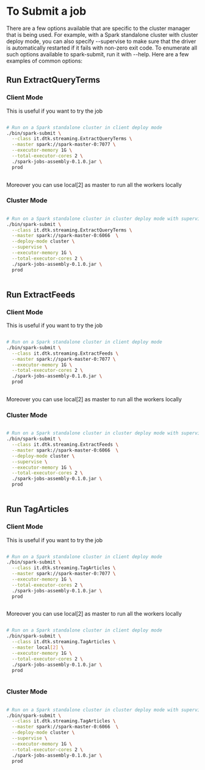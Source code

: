 # To Submit a job

There are a few options available that are specific to the cluster manager that is being used. For example, with a Spark standalone cluster with cluster deploy mode, you can also specify --supervise to make sure that the driver is automatically restarted if it fails with non-zero exit code. To enumerate all such options available to spark-submit, run it with --help. Here are a few examples of common options:

## Run ExtractQueryTerms

### Client Mode

This is useful if you want to try the job

```bash

# Run on a Spark standalone cluster in client deploy mode
./bin/spark-submit \
  --class it.dtk.streaming.ExtractQueryTerms \
  --master spark://spark-master-0:7077 \
  --executor-memory 1G \
  --total-executor-cores 2 \
  ./spark-jobs-assembly-0.1.0.jar \
  prod
  
```

Moreover you can use local[2] as master to run all the workers locally


### Cluster Mode

```bash

# Run on a Spark standalone cluster in cluster deploy mode with supervise
./bin/spark-submit \
  --class it.dtk.streaming.ExtractQueryTerms \
  --master spark://spark-master-0:6066  \
  --deploy-mode cluster \
  --supervise \
  --executor-memory 1G \
  --total-executor-cores 2 \
  ./spark-jobs-assembly-0.1.0.jar \
  prod
  
```

## Run ExtractFeeds

### Client Mode

This is useful if you want to try the job

```bash

# Run on a Spark standalone cluster in client deploy mode
./bin/spark-submit \
  --class it.dtk.streaming.ExtractFeeds \
  --master spark://spark-master-0:7077 \
  --executor-memory 1G \
  --total-executor-cores 2 \
  ./spark-jobs-assembly-0.1.0.jar \
  prod
  
```

Moreover you can use local[2] as master to run all the workers locally


### Cluster Mode

```bash

# Run on a Spark standalone cluster in cluster deploy mode with supervise
./bin/spark-submit \
  --class it.dtk.streaming.ExtractFeeds \
  --master spark://spark-master-0:6066  \
  --deploy-mode cluster \
  --supervise \
  --executor-memory 1G \
  --total-executor-cores 2 \
  ./spark-jobs-assembly-0.1.0.jar \
  prod
  
```


## Run TagArticles

### Client Mode

This is useful if you want to try the job

```bash

# Run on a Spark standalone cluster in client deploy mode
./bin/spark-submit \
  --class it.dtk.streaming.TagArticles \
  --master spark://spark-master-0:7077 \
  --executor-memory 1G \
  --total-executor-cores 2 \
  ./spark-jobs-assembly-0.1.0.jar \
  prod
  
```

Moreover you can use local[2] as master to run all the workers locally

```bash

# Run on a Spark standalone cluster in client deploy mode
./bin/spark-submit \
  --class it.dtk.streaming.TagArticles \
  --master local[2] \
  --executor-memory 1G \
  --total-executor-cores 2 \
  ./spark-jobs-assembly-0.1.0.jar \
  prod
  
```

### Cluster Mode

```bash

# Run on a Spark standalone cluster in cluster deploy mode with supervise
./bin/spark-submit \
  --class it.dtk.streaming.TagArticles \
  --master spark://spark-master-0:6066  \
  --deploy-mode cluster \
  --supervise \
  --executor-memory 1G \
  --total-executor-cores 2 \
  ./spark-jobs-assembly-0.1.0.jar \
  prod
  
```


